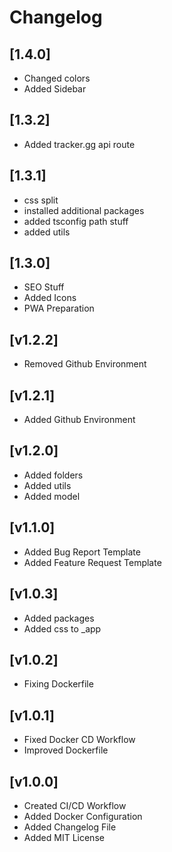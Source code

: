# Changelog

## **[1.4.0]**

- Changed colors
- Added Sidebar

## **[1.3.2]**

- Added tracker.gg api route

## **[1.3.1]**

- css split
- installed additional packages
- added tsconfig path stuff
- added utils

## **[1.3.0]**

- SEO Stuff
- Added Icons
- PWA Preparation

## **[v1.2.2]**

- Removed Github Environment

## **[v1.2.1]**

- Added Github Environment

## **[v1.2.0]**

- Added folders
- Added utils
- Added model

## **[v1.1.0]**

- Added Bug Report Template
- Added Feature Request Template

## **[v1.0.3]**

- Added packages
- Added css to \_app

## **[v1.0.2]**

- Fixing Dockerfile

## **[v1.0.1]**

- Fixed Docker CD Workflow
- Improved Dockerfile

## **[v1.0.0]**

- Created CI/CD Workflow
- Added Docker Configuration
- Added Changelog File
- Added MIT License
